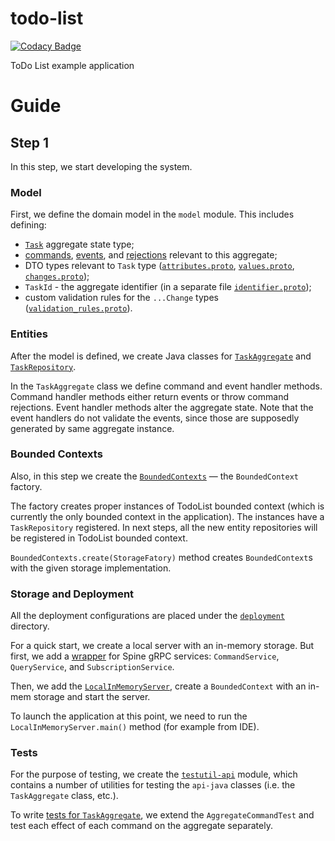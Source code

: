 # todo-list

[![Codacy Badge](https://api.codacy.com/project/badge/Grade/39e3e7d9707f4da58c950c3dbf172cfd)](https://www.codacy.com/app/SpineEventEngine/todo-list?utm_source=github.com&utm_medium=referral&utm_content=SpineEventEngine/todo-list&utm_campaign=badger)

ToDo List example application

# Guide

## Step 1

In this step, we start developing the system.

### Model

First, we define the domain model in the `model` module. This includes defining:
 - [`Task`](./model/src/main/proto/todolist/model.proto) aggregate state type;
 - [commands](./model/src/main/proto/todolist/c/commands.proto), [events](./model/src/main/proto/todolist/c/events.proto), 
  and [rejections](./model/src/main/proto/todolist/c/rejections.proto) relevant to this aggregate;
 - DTO types relevant to `Task` type ([`attributes.proto`](./model/src/main/proto/todolist/attributes.proto),
  [`values.proto`](./model/src/main/proto/todolist/values.proto),
  [`changes.proto`](./model/src/main/proto/todolist/changes.proto));
 - `TaskId` - the aggregate identifier (in a separate file [`identifier.proto`](./model/src/main/proto/todolist/identifiers.proto));
 - custom validation rules for the `...Change` types ([`validation_rules.proto`](./model/src/main/proto/todolist/validation_rules.proto)).
 
### Entities
 
After the model is defined, we create Java classes for [`TaskAggregate`](./api-java/src/main/java/io/spine/examples/todolist/c/aggregate/TaskAggregate.java)
and [`TaskRepository`](./api-java/src/main/java/io/spine/examples/todolist/repository/TaskRepository.java).

In the `TaskAggregate` class we define command and event handler methods.
Command handler methods either return events or throw command rejections.
Event handler methods alter the aggregate state.
Note that the event handlers do not validate the events, since those are supposedly generated by 
same aggregate instance. 

### Bounded Contexts

Also, in this step we create the [`BoundedContexts`](./api-java/src/main/java/io/spine/examples/todolist/context/BoundedContexts.java) —
the `BoundedContext` factory.

The factory creates proper instances of TodoList bounded context (which is currently the only 
bounded context in the application). The instances have a `TaskRepository` registered. In next steps,
all the new entity repositories will be registered in TodoList bounded context.

`BoundedContexts.create(StorageFatory)` method creates `BoundedContext`s with the given storage 
implementation.

### Storage and Deployment

All the deployment configurations are placed under the [`deployment`](./deployment) directory.

For a quick start, we create a local server with an in-memory storage. But first, we add a [wrapper](./server/src/main/java/io/spine/examples/todolist/server/Server.java) 
for Spine gRPC services: `CommandService`, `QueryService`, and `SubscriptionService`.

Then, we add the [`LocalInMemoryServer`](./deployment/local-inmem/src/main/java/io/spine/examples/todolist/server/LocalInMemoryServer.java),
create a `BoundedContext` with an in-mem storage and start the server.

To launch the application at this point, we need to run the `LocalInMemoryServer.main()` method (for
example from IDE).

### Tests

For the purpose of testing, we create the [`testutil-api`](./testutil-api/src/main/java/io/spine/examples/todolist/testdata)
module, which contains a number of utilities for testing the `api-java` classes (i.e. 
the `TaskAggregate` class, etc.).

To write [tests for `TaskAggregate`](./api-java/src/test/java/io/spine/examples/todolist/c/aggregate/definition),
we extend the `AggregateCommandTest` and test each effect of
each command on the aggregate separately.


